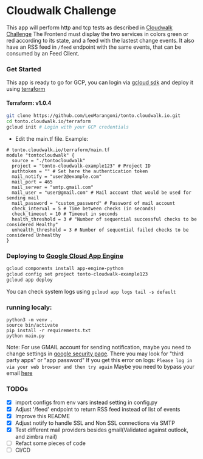 # Cloudwalk Challenge

This app will perform http and tcp tests as described in [Cloudwalk Challenge](https://gist.github.com/dgvcwk/919a6fcca40f4e314b2dc135b47d4a5e)
The Frontend must display the two services in colors green or red according to its state, and a feed with the lastest change events.
It also have an RSS feed in `/feed` endpoint with the same events, that can be consumed by an Feed Client.


### Get Started
This app is ready to go for GCP, you can login via [gcloud sdk](https://cloud.google.com/sdk/gcloud) and deploy it using [terraform](https://www.terraform.io/)

#### Terraform: v1.0.4


```sh
git clone https://github.com/LeoMarangoni/tonto.cloudwalk.io.git
cd tonto.cloudwalk.io/terraform
gcloud init # Login with your GCP credentials
```

- Edit the main.tf file. Example:
```hcl
# tonto.cloudwalk.io/terraform/main.tf
module "tontocloudwalk" {
  source = "./tontocloudwalk"
  project = "tonto-cloudwalk-example123" # Project ID
  authtoken = "" # Set here the authentication token
  mail_notify = "user2@example.com" 
  mail_port = 465
  mail_server = "smtp.gmail.com"
  mail_user = "user@gmail.com" # Mail account that would be used for sending mail
  mail_password = "custom_password" # Password of mail account
  check_interval = 5 # Time between checks (in seconds)
  check_timeout = 10 # Timeout in seconds
  health_threshold = 3 # "Number of sequential successful checks to be considered Healthy"
  unhealth_threshold = 3 # Number of sequential failed checks to be considered Unhealthy
}
```



### Deploying to [Google Cloud App Engine](https://console.cloud.google.com/appengine)
```sh
gcloud components install app-engine-python
gcloud config set project tonto-cloudwalk-example123
gcloud app deploy
```

You can check system logs using `gcloud app logs tail -s default`


### running localy:
```
python3 -m venv .
source bin/activate
pip install -r requirements.txt
python main.py
```

Note: For use GMAIL account for sending notification, maybe you need to change settings in
[google security page](https://myaccount.google.com/security). There you may look for "third party apps" or "app password"
If you get this error on logs: `Please log in via your web browser and then try again`
Maybe you need to bypass your email [here](https://accounts.google.com/DisplayUnlockCaptcha)

### TODOs
- [X] import configs from env vars instead setting in config.py
- [X] Adjust '/feed' endpoint to return RSS feed instead of list of events
- [X] Improve this README
- [X] Adjust notify to handle SSL and Non SSL connections via SMTP
- [X] Test different mail providers besides gmail(Validated against outlook, and zimbra mail)
- [ ] Refact some pieces of code
- [ ] CI/CD
